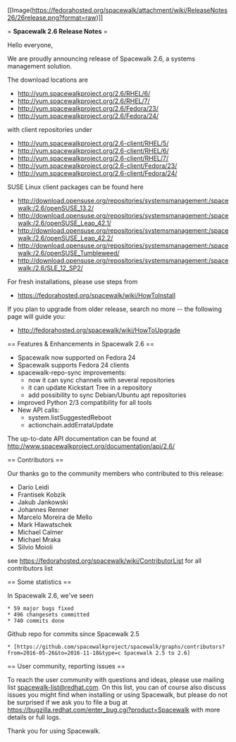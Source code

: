 
[[Image(https://fedorahosted.org/spacewalk/attachment/wiki/ReleaseNotes26/26release.png?format=raw)]]

= __Spacewalk 2.6 Release Notes__ =

Hello everyone,

We are proudly announcing release of Spacewalk 2.6, a systems management solution.

The download locations are

  * http://yum.spacewalkproject.org/2.6/RHEL/6/
  * http://yum.spacewalkproject.org/2.6/RHEL/7/
  * http://yum.spacewalkproject.org/2.6/Fedora/23/
  * http://yum.spacewalkproject.org/2.6/Fedora/24/

with client repositories under

  * http://yum.spacewalkproject.org/2.6-client/RHEL/5/
  * http://yum.spacewalkproject.org/2.6-client/RHEL/6/
  * http://yum.spacewalkproject.org/2.6-client/RHEL/7/
  * http://yum.spacewalkproject.org/2.6-client/Fedora/23/
  * http://yum.spacewalkproject.org/2.6-client/Fedora/24/


SUSE Linux client packages can be found here
  * http://download.opensuse.org/repositories/systemsmanagement:/spacewalk:/2.6/openSUSE_13.2/ 
  * http://download.opensuse.org/repositories/systemsmanagement:/spacewalk:/2.6/openSUSE_Leap_42.1/ 
  * http://download.opensuse.org/repositories/systemsmanagement:/spacewalk:/2.6/openSUSE_Leap_42.2/ 
  * http://download.opensuse.org/repositories/systemsmanagement:/spacewalk:/2.6/openSUSE_Tumbleweed/ 
  * http://download.opensuse.org/repositories/systemsmanagement:/spacewalk:/2.6/SLE_12_SP2/ 

For fresh installations, please use steps from

  * https://fedorahosted.org/spacewalk/wiki/HowToInstall

If you plan to upgrade from older release, search no more -- the following page will guide you:

  * http://fedorahosted.org/spacewalk/wiki/HowToUpgrade

== Features & Enhancements in Spacewalk 2.6 ==

  * Spacewalk now supported on Fedora 24
  * Spacewalk supports Fedora 24 clients
  * spacewalk-repo-sync improvements:
    * now it can sync channels with several repositories
    * it can update Kickstart Tree in a repository
    * add possibility to sync Debian/Ubuntu apt repositories
  * improved Python 2/3 compatibility for all tools  
  * New API calls:
    * system.listSuggestedReboot
    * actionchain.addErrataUpdate


The up-to-date API documentation can be found at http://www.spacewalkproject.org/documentation/api/2.6/

== Contributors ==

Our thanks go to the community members who contributed to this release:

 * Dario Leidi
 * Frantisek Kobzik
 * Jakub Jankowski
 * Johannes Renner
 * Marcelo Moreira de Mello
 * Mark Hlawatschek
 * Michael Calmer
 * Michael Mraka
 * Silvio Moioli

see https://fedorahosted.org/spacewalk/wiki/ContributorList for all contributors list

== Some statistics ==

In Spacewalk 2.6, we've seen

    * 59 major bugs fixed
    * 496 changesets committed
    * 740 commits done

Github repo for commits since Spacewalk 2.5

    * [https://github.com/spacewalkproject/spacewalk/graphs/contributors?from=2016-05-26&to=2016-11-18&type=c Spacewalk 2.5 to 2.6]

== User community, reporting issues ==

To reach the user community with questions and ideas, please use
mailing list spacewalk-list@redhat.com. On this list, you can of
course also discuss issues you might find when installing or using
Spacewalk, but please do not be surprised if we ask you to file a bug
at https://bugzilla.redhat.com/enter_bug.cgi?product=Spacewalk with more
details or full logs.

Thank you for using Spacewalk.